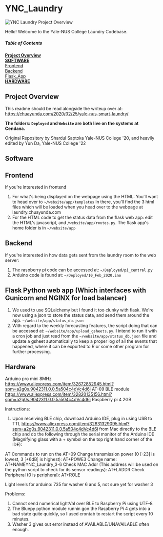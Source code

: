 # YNC_Laundry

![YNC Laundry Project Overview](https://chuayunda.com/wp-content/uploads/2020/03/IMG_0394.jpg)

Hello! Welcome to the Yale-NUS College Laundry Codebase.

##### Table of Contents  
[**Project Overview**](#project-overview)  
[**SOFTWARE**](#software)  
[Frontend](#frontend)  
[Backend](#backend)  
[Flask_App](#flask-python-web-app-which-interfaces-with-gunicorn-and-nginx-for-load-balancer)  
[**HARDWARE**](#hardware)  

## Project Overview

This readme should be read alongside the writeup over at: https://chuayunda.com/2020/02/25/yale-nus-smart-laundry/

**The folders: ```Deployed``` and ```Website``` are both live on the systems at Cendana.**

Original Repository by Shardul Saptoka Yale-NUS College '20, and heavily edited by Yun Da, Yale-NUS College '22

## Software


## Frontend

If you're interested in frontend
1. For what's being displayed on the webpage using the HTML: You'll want to head over to ```~/website/app/templates``` In there, you'll find the 3 html files which will be loaded when you head over to the webpage at laundry.chuayunda.com
2. For the HTML code to get the status data from the flask web app: edit the HTML's javascript, and ```/website/app/routes.py```. The flask app's home folder is in ```~/website/app```

## Backend

If you're interested in how data gets sent from the laundry room to the web server: 
1. The raspberry pi code can be accessed at: ```~/Deployed/pi_central.py```
2. Arduino code is found at: ```~/Deployed/10_Feb_2020.ino```

## Flask Python web app (Which interfaces with Gunicorn and NGINX for load balancer)


1. We used to use SQLalchemy but I found it too clunky with flask. We're now using a json to store the status data, and send them around the app. ```~/website/app/status_db.json```
2. With regard to the weekly forecasting features, the script doing that can be accessed at: ```~/website/app/upload_gsheets.py```. I intend to run it with a cron job and just read from the ```~/website/app/status_db.json``` file and update a gsheet automatically to keep a proper log of all the events that happened, where it can be exported to R or some other program for further processing.


## Hardware
Arduino pro mini 8MHz
https://www.aliexpress.com/item/32672852945.html?spm=a2g0s.9042311.0.0.5a504c4dVc4d6i
AT-09 BLE module
https://www.aliexpress.com/item/32820135156.html?spm=a2g0s.9042311.0.0.5a504c4dVc4d6i
Raspberry pi 4 2GB

Instructions:
1. Upon receiving BLE chip, download Arduino IDE, plug in using USB to TTL https://www.aliexpress.com/item/32831329095.html?spm=a2g0s.9042311.0.0.5a504c4dVc4d6i from Mac directly to the BLE chip and do the following through the serial monitor of the Arduino IDE (Magnifying glass with a + symbol on the top right hand corner of the IDE):

AT Commands to run on the AT+09
Change transmission power (0 [-23] is lowest, 3 [+6dB] is highest): AT+POWE3
Change name: AT+NAMEYNC_Laundry_3-6
Check MAC Addr (This address will be used on the python script to check for its sensor readings): AT+LADDR
Check Peripheral (0 is peripheral): AT+ROLE

Light levels for arduino:
735 for washer 6 and 5, not sure yet for washer 3

Problems:
1. Cannot send numerical lightVal over BLE to Raspberry Pi using UTF-8
2. The Bluepy python module runnin gon the Raspberry Pi 4 gets into a bad state quite quickly, so I used crontab to restart the script every 10 minutes.
3. Washer 3 gives out error instead of AVAILABLE/UNAVAILABLE often enough.
